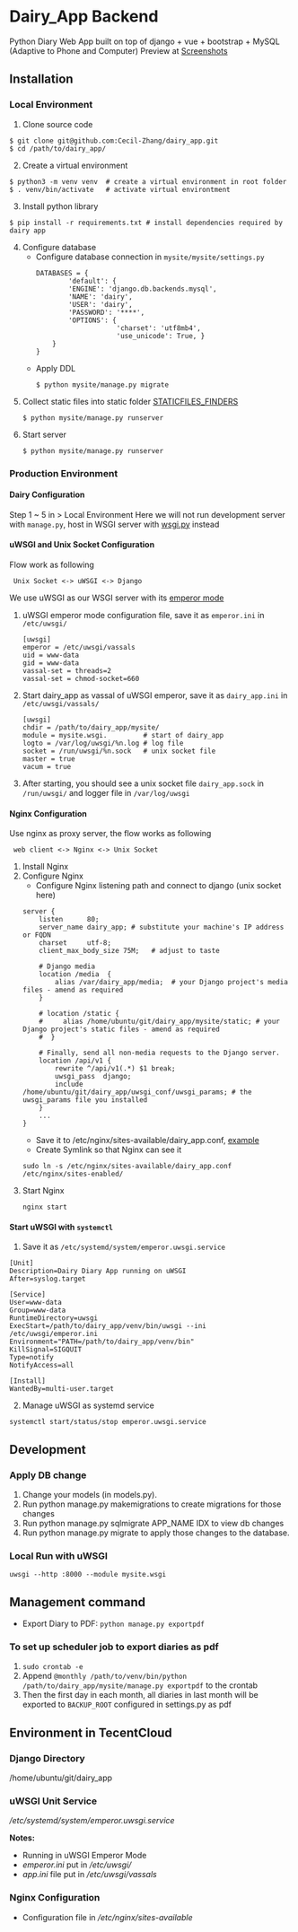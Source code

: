 # Dairy_App Backend
Python Diary Web App built on top of django + vue + bootstrap + MySQL (Adaptive to Phone and Computer)
Preview at [Screenshots](https://github.com/Cecil-Zhang/dairy_app/tree/master/screenshots)

## Installation
### Local Environment
1. Clone source code
```
$ git clone git@github.com:Cecil-Zhang/dairy_app.git
$ cd /path/to/dairy_app/
```
2. Create a virtual environment
```
$ python3 -m venv venv  # create a virtual environment in root folder
$ . venv/bin/activate   # activate virtual environtment
```
3. Install python library
```
$ pip install -r requirements.txt # install dependencies required by dairy app
```
4. Configure database
    - Configure database connection in `mysite/mysite/settings.py`
        ```
        DATABASES = {
                'default': {
                'ENGINE': 'django.db.backends.mysql',
                'NAME': 'dairy',
                'USER': 'dairy',
                'PASSWORD': '****',
                'OPTIONS': {
                            'charset': 'utf8mb4',
                            'use_unicode': True, }
            }
        }
        ```
    - Apply DDL
        ```
        $ python mysite/manage.py migrate
        ```
5. Collect static files into static folder [STATICFILES_FINDERS](https://docs.djangoproject.com/en/2.1/intro/tutorial06/)
    ```
    $ python mysite/manage.py runserver
    ```
6. Start server
    ```
    $ python mysite/manage.py runserver
    ```
### Production Environment

#### Dairy Configuration
Step 1 ~ 5 in > Local Environment
Here we will not run development server with `manage.py`, host in WSGI server with [wsgi.py](https://github.com/Cecil-Zhang/dairy_app/tree/master/mysite/mysite/wsgi.py) instead

#### uWSGI and Unix Socket Configuration
Flow work as following
```
 Unix Socket <-> uWSGI <-> Django
```
We use uWSGI as our WSGI server with its [emperor mode](https://uwsgi-docs.readthedocs.io/en/latest/tutorials/Django_and_nginx.html#emperor-mode)
1. uWSGI emperor mode configuration file, save it as `emperor.ini` in `/etc/uwsgi/`
    ```
    [uwsgi]
    emperor = /etc/uwsgi/vassals
    uid = www-data
    gid = www-data
    vassal-set = threads=2
    vassal-set = chmod-socket=660
    ```
2. Start dairy_app as vassal of uWSGI emperor, save it as `dairy_app.ini` in `/etc/uwsgi/vassals/`
    ```
    [uwsgi]
    chdir = /path/to/dairy_app/mysite/
    module = mysite.wsgi.         # start of dairy_app
    logto = /var/log/uwsgi/%n.log # log file
    socket = /run/uwsgi/%n.sock   # unix socket file
    master = true
    vacum = true
    ```
3. After starting, you should see a unix socket file `dairy_app.sock` in `/run/uwsgi/` and logger file in `/var/log/uwsgi`

#### Nginx Configuration
Use nginx as proxy server, the flow works as following
```
 web client <-> Nginx <-> Unix Socket
```
1. Install Nginx
2. Configure Nginx
    - Configure Nginx listening path and connect to django (unix socket here)
    ```
    server {
        listen      80;
        server_name dairy_app; # substitute your machine's IP address or FQDN
        charset     utf-8;
        client_max_body_size 75M;   # adjust to taste
        
        # Django media
        location /media  {
            alias /var/dairy_app/media;  # your Django project's media files - amend as required      
        }
        
        # location /static {
        #     alias /home/ubuntu/git/dairy_app/mysite/static; # your Django project's static files - amend as required
        #  }

        # Finally, send all non-media requests to the Django server.
        location /api/v1 {
            rewrite ^/api/v1(.*) $1 break;
            uwsgi_pass  django;
            include     /home/ubuntu/git/dairy_app/uwsgi_conf/uwsgi_params; # the uwsgi_params file you installed 
        }
        ...
    }  
    ```
    - Save it to /etc/nginx/sites-available/dairy_app.conf, [example](https://github.com/Cecil-Zhang/dairy_app/blob/master/uwsgi_conf/dairy_app.conf)
    - Create Symlink so that Nginx can see it
    ```
    sudo ln -s /etc/nginx/sites-available/dairy_app.conf /etc/nginx/sites-enabled/
    ```
3. Start Nginx
    ```
    nginx start
    ```


#### Start uWSGI with `systemctl`
1. Save it as `/etc/systemd/system/emperor.uwsgi.service`
```
[Unit]
Description=Dairy Diary App running on uWSGI
After=syslog.target

[Service]
User=www-data
Group=www-data
RuntimeDirectory=uwsgi
ExecStart=/path/to/dairy_app/venv/bin/uwsgi --ini /etc/uwsgi/emperor.ini
Environment="PATH=/path/to/dairy_app/venv/bin"
KillSignal=SIGQUIT
Type=notify
NotifyAccess=all

[Install]
WantedBy=multi-user.target
```
2. Manage uWSGI as systemd service
```
systemctl start/status/stop emperor.uwsgi.service
```


## Development
### Apply DB change
1. Change your models (in models.py).
2. Run python manage.py makemigrations to create migrations for those changes
3. Run python manage.py sqlmigrate APP_NAME IDX to view db changes
3. Run python manage.py migrate to apply those changes to the database.

### Local Run with uWSGI
`uwsgi --http :8000 --module mysite.wsgi`

## Management command
- Export Diary to PDF: `python manage.py exportpdf`

### To set up scheduler job to export diaries as pdf
1. `sudo crontab -e`
2. Append `@monthly /path/to/venv/bin/python /path/to/dairy_app/mysite/manage.py exportpdf` to the crontab
3. Then the first day in each month, all diaries in last month will be exported to `BACKUP_ROOT` configured in settings.py as pdf

## Environment in TecentCloud
### Django Directory
/home/ubuntu/git/dairy_app  

### uWSGI Unit Service
*/etc/systemd/system/emperor.uwsgi.service*

**Notes:**
- Running in uWSGI Emperor Mode
- *emperor.ini* put in */etc/uwsgi/*
- *app.ini* file put in */etc/uwsgi/vassals*

### Nginx Configuration
- Configuration file in */etc/nginx/sites-available*
